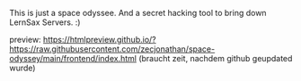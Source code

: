 This is just a space odyssee. And a secret hacking tool to bring down LernSax Servers. :) 

preview: https://htmlpreview.github.io/?https://raw.githubusercontent.com/zecjonathan/space-odyssey/main/frontend/index.html (braucht zeit, nachdem github geupdated wurde)
